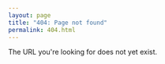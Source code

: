 ```yaml
---
layout: page
title: "404: Page not found"
permalink: 404.html
---
```


The URL you're looking for does not yet exist.

